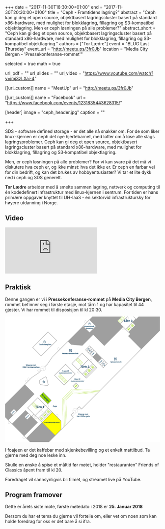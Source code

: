 +++
date = "2017-11-30T18:30:00+01:00"
end = "2017-11-30T20:30:00+0100"
title = "Ceph - Framtidens lagring?"
abstract = "Ceph kan gi deg et open source, objektbasert lagringscluster basert på standard x86-hardware, med mulighet for blokklagring, fillagring og S3-kompatibel objektlagring. Men er ceph løsningen på alle problemer?"
abstract_short = "Ceph kan gi deg et open source, objektbasert lagringscluster basert på standard x86-hardware, med mulighet for blokklagring, fillagring og S3-kompatibel objektlagring."
authors = ["Tor Lædre"]
event = "BLUG Last Thursday"
event_url = "http://meetu.ps/3fr0Jb"
location = "Media City Bergen - 'Pressekonferanse-rommet'"

selected = true
math = true

url_pdf = ""
url_slides = ""
url_video = "https://www.youtube.com/watch?v=jmj3zLXai-4"


[[url_custom]]
name = "MeetUp"
url = "http://meetu.ps/3fr0Jb"


[[url_custom]]
name = "Facebook"
url = "https://www.facebook.com/events/1231835443628315/"

[header]
image = "ceph_header.jpg"
caption = ""

+++

SDS - software defined storage - er det alle nå snakker om. For de som liker linux-kjernen er ceph det nye hjertebarnet, med løfter om å løse alle slags lagringsproblemer. Ceph kan gi deg et open source, objektbasert lagringscluster basert på standard x86-hardware, med mulighet for blokklagring, fillagring og S3-kompatibel objektlagring.

Men, er ceph løsningen på alle problemer? Før vi kan svare på det må vi diskutere hva ceph er, og ikke minst: hva det ikke er. Er ceph en farbar vei for din bedrift, og kan det brukes av hobbyentusiaster? Vi tar et lite dykk ned i ceph og SDS generelt.

**Tor Lædre** arbeider med å smelte sammen lagring, nettverk og computing til én kodedefinert infrastruktur med linux-kjernen i sentrum. For tiden er hans primære oppgaver knyttet til UH-IaaS - en sektorvid infrastruktursky for høyere utdanning i Norge.

## Video

<div class="video"><iframe src="https://www.youtube.com/embed/jmj3zLXai-4" frameborder="0" allowfullscreen></iframe></div>

## Praktisk
Denne gangen er vi i **Pressekonferanse-rommet** på **Media City Bergen**, rommet befinner seg i første etasje, mot tårn 1 og har kapasitet til 44 gjester. Vi har rommet til disposisjon til kl 20:30. 

!["Kart over MCB"](/img/mcb_kart.png "Map")

I foajeen er det kaffebar med skjenkebevilling og et enkelt mattilbud. Ta gjerne med deg noe leske inn.

Skulle en ønske å spise et måltid før møtet, holder "restauranten" Friends of Classics åpent fram til kl 20.

Foredraget vil sannsynligvis bli filmet, og streamet live på YouTube.

## Program framover

Dette er årets siste møte, første møtedato i 2018 er **25. Januar 2018**

Dersom du har et tema du gjerne vil fortelle om, eller vet om noen som kan holde foredrag for oss er det bare å si ifra.


<!-- test -->
